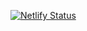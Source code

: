 [![Netlify Status](https://api.netlify.com/api/v1/badges/6d62463c-578a-4788-88a1-420e461d61af/deploy-status)](https://app.netlify.com/sites/ucshop/deploys)